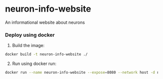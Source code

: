 # neuron-info-website
An informational website about neurons


### Deploy using docker
1. Build the image:
```sh
docker build -t neuron-info-website ./
```

2. Run using docker run:
```sh
docker run --name neuron-info-website --expose=8080 --network host -d neuron-info-website
```
